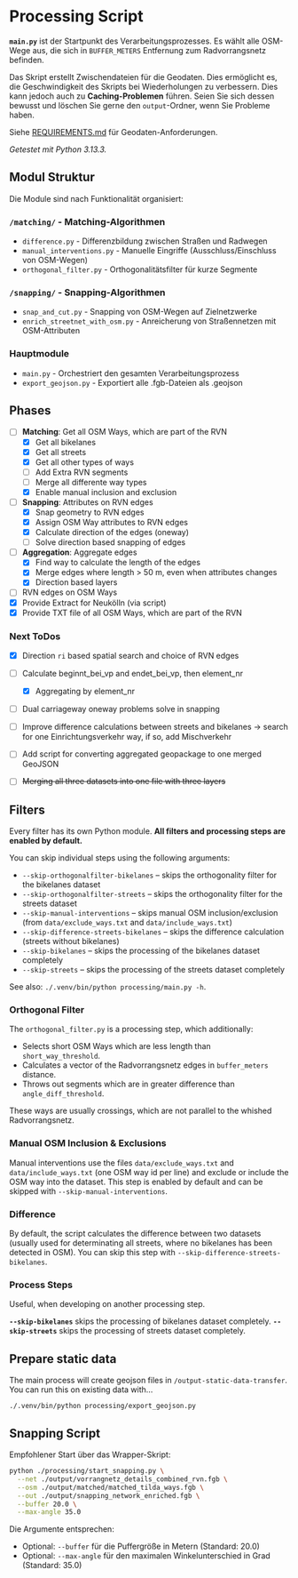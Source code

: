 # Processing Script

**`main.py`** ist der Startpunkt des Verarbeitungsprozesses. Es wählt alle OSM-Wege aus, die sich in `BUFFER_METERS` Entfernung zum Radvorrangsnetz befinden.

Das Skript erstellt Zwischendateien für die Geodaten. Dies ermöglicht es, die Geschwindigkeit des Skripts bei Wiederholungen zu verbessern. Dies kann jedoch auch zu **Caching-Problemen** führen. Seien Sie sich dessen bewusst und löschen Sie gerne den `output`-Ordner, wenn Sie Probleme haben.

Siehe [REQUIREMENTS.md](./REQUIREMENTS.md) für Geodaten-Anforderungen.

*Getestet mit Python 3.13.3.*

## Modul Struktur

Die Module sind nach Funktionalität organisiert:

### `/matching/` - Matching-Algorithmen
- `difference.py` - Differenzbildung zwischen Straßen und Radwegen
- `manual_interventions.py` - Manuelle Eingriffe (Ausschluss/Einschluss von OSM-Wegen)
- `orthogonal_filter.py` - Orthogonalitätsfilter für kurze Segmente

### `/snapping/` - Snapping-Algorithmen  
- `snap_and_cut.py` - Snapping von OSM-Wegen auf Zielnetzwerke
- `enrich_streetnet_with_osm.py` - Anreicherung von Straßennetzen mit OSM-Attributen

### Hauptmodule
- `main.py` - Orchestriert den gesamten Verarbeitungsprozess
- `export_geojson.py` - Exportiert alle .fgb-Dateien als .geojson

## Phases

- [ ] **Matching**: Get all OSM Ways, which are part of the RVN
  - [x] Get all bikelanes
  - [x] Get all streets
  - [x] Get all other types of ways
  - [ ] Add Extra RVN segments
  - [ ] Merge all differente way types
  - [x] Enable manual inclusion and exclusion
- [ ] **Snapping**: Attributes on RVN edges
  - [x] Snap geometry to RVN edges
  - [x] Assign OSM Way attributes to RVN edges
  - [x] Calculate direction of the edges (oneway)
  - [ ] Solve direction based snapping of edges 
- [ ] **Aggregation**: Aggregate edges
  - [x] Find way to calculate the length of the edges
  - [x] Merge edges where length > 50 m, even when attributes changes
  - [x] Direction based layers
- [ ] RVN edges on OSM Ways
- [x] Provide Extract for Neukölln (via script)
- [x] Provide TXT file of all OSM  Ways, which are part of the RVN

### Next ToDos

- [x] Direction `ri` based spatial search and choice of RVN edges
- [ ] Calculate beginnt_bei_vp and endet_bei_vp, then element_nr
  - [x] Aggregating by element_nr 
- [ ] Dual carriageway oneway problems solve in snapping
- [ ] Improve difference calculations between streets and bikelanes -> search for one Einrichtungsverkehr way, if so, add Mischverkehr
- [ ] Add script for converting aggregated geopackage to one merged GeoJSON
- [ ] ~~Merging all three datasets into one file with three layers~~


## Filters

Every filter has its own Python module. **All filters and processing steps are enabled by default.**

You can skip individual steps using the following arguments:

- `--skip-orthogonalfilter-bikelanes` – skips the orthogonality filter for the bikelanes dataset
- `--skip-orthogonalfilter-streets` – skips the orthogonality filter for the streets dataset
- `--skip-manual-interventions` – skips manual OSM inclusion/exclusion (from `data/exclude_ways.txt` and `data/include_ways.txt`)
- `--skip-difference-streets-bikelanes` – skips the difference calculation (streets without bikelanes)
- `--skip-bikelanes` – skips the processing of the bikelanes dataset completely
- `--skip-streets` – skips the processing of the streets dataset completely

See also: `./.venv/bin/python processing/main.py -h`.

### Orthogonal Filter

The `orthogonal_filter.py` is a processing step, which additionally:
* Selects short OSM Ways which are less length than `short_way_threshold`.
* Calculates a vector of the Radvorrangsnetz edges in `buffer_meters` distance.
* Throws out segments which are in greater difference than `angle_diff_threshold`.

These ways are usually crossings, which are not parallel to the whished Radvorrangsnetz.

### Manual OSM Inclusion & Exclusions

Manual interventions use the files `data/exclude_ways.txt` and `data/include_ways.txt` (one OSM way id per line) and exclude or include the OSM way into the dataset. This step is enabled by default and can be skipped with `--skip-manual-interventions`.

### Difference

By default, the script calculates the difference between two datasets (usually used for determinating all streets, where no bikelanes has been detected in OSM). You can skip this step with `--skip-difference-streets-bikelanes`.

### Process Steps

Useful, when developing on another processing step.

**`--skip-bikelanes`** skips the processing of bikelanes dataset completely.
**`--skip-streets`** skips the processing of streets dataset completely.

## Prepare static data

The main process will create geojson files in `/output-static-data-transfer`. You can run this on existing data with…

```
./.venv/bin/python processing/export_geojson.py
```


## Snapping Script

Empfohlener Start über das Wrapper-Skript:

```sh
python ./processing/start_snapping.py \
  --net ./output/vorrangnetz_details_combined_rvn.fgb \
  --osm ./output/matched/matched_tilda_ways.fgb \
  --out ./output/snapping_network_enriched.fgb \
  --buffer 20.0 \
  --max-angle 35.0
```

Die Argumente entsprechen:
- Optional: `--buffer` für die Puffergröße in Metern (Standard: 20.0)
- Optional: `--max-angle` für den maximalen Winkelunterschied in Grad (Standard: 35.0)
